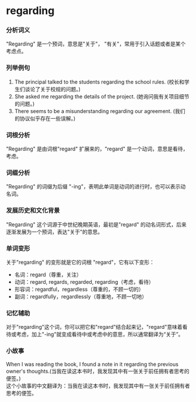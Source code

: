 # regarding

### 分析词义

  

"Regarding" 是一个预词，意思是"关于"， "有关"，常用于引入话题或者是某个考虑点。

  

### 列举例句

  

1.  The principal talked to the students regarding the school rules. (校长和学生们谈论了关于校规的问题。)
2.  She asked me regarding the details of the project. (她询问我有关项目细节的问题。)
3.  There seems to be a misunderstanding regarding our agreement. (我们的协议似乎存在一些误解。)

  

### 词根分析

  

"Regarding" 是由词根"regard" 扩展来的，"regard" 是一个动词，意思是看待，考虑。

  

### 词缀分析

  

"Regarding" 的词缀为后缀 "-ing"，表明此单词是动词的进行时，也可以表示动名词。

  

### 发展历史和文化背景

  

"Regarding" 这个词源于中世纪晚期英语，最初是"regard" 的动名词形式，后来逐渐发展为一个预词，表达"关于"的意思。

  

### 单词变形

  

关于"regarding" 的变形就是它的词根 "regard"，它有以下变形：

  

*   名词：regard（尊重，关注）
*   动词：regard, regards, regarded, regarding（考虑，看待）
*   形容词：regardful，regardless（尊重的，不顾一切的）
*   副词：regardfully，regardlessly（尊重地，不顾一切地）

  

### 记忆辅助

  

对于"regarding"这个词，你可以把它和"regard"结合起来记，"regard"意味着看待或考虑，加上"-ing"就变成看待中或考虑中的意思，所以通常翻译为“关于”。

  

### 小故事

  

When I was reading the book, I found a note in it regarding the previous owner's thoughts.(当我在读这本书时，我发现其中有一张关于前任拥有者思考的便签。)  
这个小故事的中文翻译为：当我在读这本书时，我发现其中有一张关于前任拥有者思考的便签。
